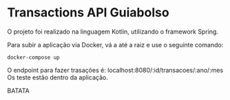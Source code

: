 # Transactions API Guiabolso

O projeto foi realizado na linguagem Kotlin, utilizando o framework Spring.

Para subir a aplicação via Docker, vá a até a raiz e use o seguinte comando:

```shell
docker-compose up
```

O endpoint para fazer trasações é: localhost:8080/:id/transacoes/:ano/:mes
Os teste estão dentro da aplicação. 

BATATA


 
